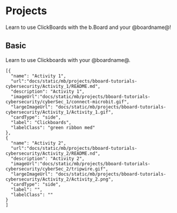 # Projects

Learn to use ClickBoards with the b.Board and your @boardname@!

## Basic

Learn to use Clickboards with your @boardname@.

```codecard
[{
  "name": "Activity 1",
  "url":"docs/static/mb/projects/bboard-tutorials-cybersecurity/Activity_1/README.md",
  "description": "Activity 1",
  "imageUrl":"docs/static/mb/projects/bboard-tutorials-cybersecurity/cyberSec_1/connect-microbit.gif",
  "largeImageUrl": "docs/static/mb/projects/bboard-tutorials-cybersecurity/Activity_1/Activity_1.gif",
  "cardType": "side",
  "label": "Clickboards",
  "labelClass": "green ribbon med"
}, 
{
  "name": "Activity 2",
  "url":"docs/static/mb/projects/bboard-tutorials-cybersecurity/Activity_2/README.nd",
  "description": "Activity 2",
  "imageUrl":"docs/static/mb/projects/bboard-tutorials-cybersecurity/cyberSec_2/tripwire.gif",
  "largeImageUrl": "docs/static/mb/projects/bboard-tutorials-cybersecurity/Activity_2/Activity_2.png",
  "cardType": "side",
  "label": "",
  "labelClass": ""
}
]
```
